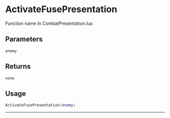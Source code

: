 # ActivateFusePresentation
Function name in CombatPresentation.lua
## Parameters
`enemy`
## Returns
`none`
## Usage
```lua
ActivateFusePresentation(enemy)
```
---

